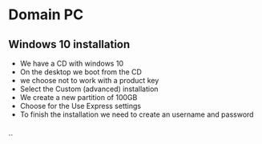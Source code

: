 # Domain PC

## Windows 10 installation

* We have a CD with windows 10
* On the desktop we boot from the CD
* we choose not to work with a product key
* Select the Custom \(advanced\) installation
* We create a new partition of 100GB
* Choose for the Use Express settings
* To finish the installation we need to create an username and password



## 



\`\`



